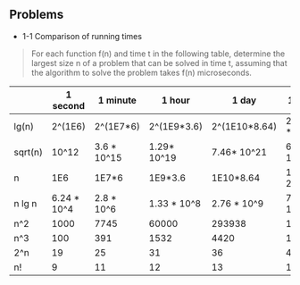 ## Problems

- 1-1 Comparison of running times

> For each function f(n) and time t in the following table, determine the largest size n of a problem that can be solved in time t, assuming that the algorithm to solve the problem takes f(n) microseconds.

|         | 1 second | 1 minute | 1 hour | 1 day | 1 month | 1 year | 1 century |
|---------|----------|----------|--------|-------|---------|--------|-----------|
| lg(n)   | 2^(1E6)  | 2^(1E7*6)| 2^(1E9*3.6) |2^(1E10*8.64)|2^(1E12 * 2.59) |2^(1E13 * 3.15)        |  2^(1E15 * 3.15)          |
| sqrt(n) | 10^12     | 3.6 * 10^15         |  1.29* 10^19      |  7.46* 10^21     | 6.72* 10^24        |   9.95 * 10^26      |   9.96* 10^30         |
| n       | 1E6         | 1E7*6          |  1E9*3.6     |   1E10*8.64    | 1E12 * 2.59         |  1E13*3.15       |  1E15*3.15          |
| n lg n  | 6.24 * 10^4         |  2.8 * 10^6        |    1.33 * 10^8     | 2.76 * 10^9      | 7.16 * 10^10         |  7.98 * 10^11       | 6.86 * 10^13            |
| n^2     |   1000       |  7745        |  60000      |  293938     | 1609968         |  5615692      | 56156922          |
| n^3     |   100       |   391       |   1532     |  4420     |    13736     |   31593     |  146645          |
| 2^n     |    19      |    25      |      31  |  36     |   41      |  44      |   51        |
| n!      |     9     |    11      |    12    |   13    |  15       |  16      |    17       |
